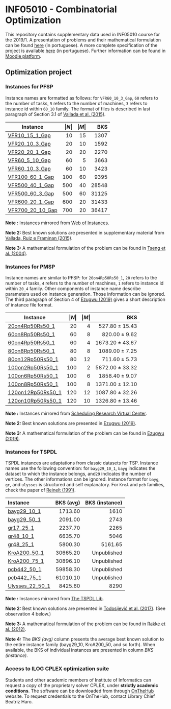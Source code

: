 
# INF05010 - Combinatorial Optimization

This repository contains supplementary data used in INF05010 course for the 2019/1. A presentation of problems and their mathematical formulation can be found [here](problems-presentation.pdf) (in portuguese). A more complete specification of the project is available [here](project-specs.pdf) (in portuguese). Further information can be found in [Moodle platform](https://moodle.inf.ufrgs.br/course/view.php?id=255).

## Optimization project

### Instances for PFSP

Instance names are formatted as follows: for ``VFR60_10_3_Gap``, ``60`` refers to the number of tasks, ``5`` refers to the number of machines, ``3`` refers to instance id within ``60_10`` family.
The format of files is described in last paragraph of Section 3.1 of [Vallada et al. (2015)](https://www.sciencedirect.com/science/article/pii/S0377221714005992).

| Instance | \|_N_\| | \|_M_\| | BKS|
|----------|-------:|---------:|------:|
|[VFR10_15_1_Gap](instances/pfsp/VFR10_15_1_Gap.txt)      |10   |15  |1307   |
|[VFR20_10_3_Gap](instances/pfsp/VFR20_10_3_Gap.txt)      |20   |10  |1592   |
|[VFR20_20_1_Gap](instances/pfsp/VFR20_20_1_Gap.txt)      |20   |20  |2270   |
|[VFR60_5_10_Gap](instances/pfsp/VFR60_5_10_Gap.txt)      |60   | 5  |3663   |
|[VFR60_10_3_Gap](instances/pfsp/VFR60_10_3_Gap.txt)      |60   |10  |3423   |
|[VFR100_60_1_Gap](instances/pfsp/VFR100_60_1_Gap.txt)    |100  |60  |9395   |
|[VFR500_40_1_Gap](instances/pfsp/VFR500_40_1_Gap.txt)    |500  |40  |28548  |
|[VFR500_60_3_Gap](instances/pfsp/VFR500_60_3_Gap.txt)    |500  |60  |31125  |
|[VFR600_20_1_Gap](instances/pfsp/VFR600_20_1_Gap.txt)    |600  |20  |31433  |
|[VFR700_20_10_Gap](instances/pfsp/VFR700_20_10_Gap.txt)  |700  |20  |36417  |

__Note :__ Instances mirrored from [Web of Instances](http://www.webofinstances.com/index.php?option=com_fabrik&c=form&view=details&Itemid=62&fabrik=18&rowid=1&tableid=16&fabrik_cursor=0&lang=en).

__Note 2:__ Best known solutions are presented in supplementary material from [Vallada, Ruiz e Framinan (2015)](https://www.sciencedirect.com/science/article/pii/S0377221714005992).

__Note 3:__ A mathematical formulation of the problem can be found in [Tseng et al. (2004)](https://www.sciencedirect.com/science/article/pii/S030504830300152X).


### Instances for PMSP

Instance names are similar to PFSP: for ``20on4Rp50Rs50_1``, ``20`` refers to the number of tasks, ``4`` refers to the number of machines, ``1`` refers to instance id within ``20_4`` family. Other components of instance name describe parameters used on instance generation. Those information can be ignored.
The third paragraph of Section 4 of [Ezugwu (2019)](https://www.sciencedirect.com/science/article/pii/S0950705119300504) gives a short description of instance file format.

| Instance | \|_N_\| | \|_M_\| | BKS|
|----------|-------:|---------:|------:|
|[20on4Rp50Rs50_1  ](instances/pmsp/20on4Rp50Rs50_1.dat) | 20  | 4   |  527.80   ± 15.43   |
|[60on8Rp50Rs50_1  ](instances/pmsp/60on8Rp50Rs50_1.dat) | 60  | 8   |  820.00   ± 9.62    |
|[60on4Rp50Rs50_1  ](instances/pmsp/60on4Rp50Rs50_1.dat) | 60  | 4   |  1673.20  ± 43.67  |
|[80on8Rp50Rs50_1  ](instances/pmsp/80on8Rp50Rs50_1.dat) | 80  | 8   |  1089.00  ± 7.25   |
|[80on12Rp50Rs50_1 ](instances/pmsp/80on12Rp50Rs50_1.dat) | 80  | 12  |   711.60  ± 5.73   |
|[100on2Rp50Rs50_1 ](instances/pmsp/100on2Rp50Rs50_1.dat) | 100 | 2   |  5872.00  ± 33.32  |
|[100on6Rp50Rs50_1 ](instances/pmsp/100on6Rp50Rs50_1.dat) | 100 | 6   |  1858.40  ± 9.07   |
|[100on8Rp50Rs50_1 ](instances/pmsp/100on8Rp50Rs50_1.dat) | 100 | 8   |  1371.00  ± 12.10  |
|[120on12Rp50Rs50_1](instances/pmsp/120on12Rp50Rs50_1.dat) | 120 | 12  |   1087.80 ± 32.26 |
|[120on10Rp50Rs50_1](instances/pmsp/120on10Rp50Rs50_1.dat) | 120 | 10  |   1326.80 ± 13.46 |

__Note :__ Instances mirrored from [Scheduling Research Virtual Center](https://sites.wp.odu.edu/schedulingresearch/paper).

__Note 2:__ Best known solutions are presented in [Ezugwu (2019)](https://www.sciencedirect.com/science/article/pii/S0950705119300504).

__Note 3:__ A mathematical formulation of the problem can be found in [Ezugwu (2019)](https://www.sciencedirect.com/science/article/pii/S0950705119300504).


### Instances for TSPDL

TSPDL instances are adaptations from classic datasets for TSP. Instance names use the following convention: for ``bayg29_10_1``, ``bayg`` indicates the dataset to which the instance belongs, and``29`` indicates the number of vertices. The other informations can be ignored.
Instance format for ``bayg``, ``gr``, and ``ulysses`` is structured and self explanatory.
For ``KroA`` and ``pcb`` families, check the paper of [Reinelt (1991)](http://dx.doi.org/10.1287/ijoc.3.4.376).

| Instance | BKS (avg) | BKS (instance)|
|:---------|----------:|-----:|
|[bayg29_10_1    ](instances/tspdl/bayg29_10_1.dat)  |  1713.60     |  1610    |
|[bayg29_50_1    ](instances/tspdl/bayg29_50_1.dat)  |  2091.00     |  2743    |
|[gr17_25_1      ](instances/tspdl/gr17_25_1.dat)  |  2237.70       |  2265    |
|[gr48_10_1      ](instances/tspdl/gr48_10_1.dat)  |  6635.70       |  5046    |
|[gr48_25_1      ](instances/tspdl/gr48_25_1.dat)  |  5800.30       |  5161.65 |
|[KroA200_50_1   ](instances/tspdl/KroA200_50_1.dat)  |  30665.20   |  Unpublished  |
|[KroA200_75_1   ](instances/tspdl/KroA200_75_1.dat)  |  30896.10   |  Unpublished  |
|[pcb442_50_1    ](instances/tspdl/pcb442_50_1.dat)  |  59858.30    |  Unpublished  |
|[pcb442_75_1    ](instances/tspdl/pcb442_75_1.dat)  |  61010.10    |  Unpublished  |
|[Ulysses_22_50_1 ](instances/tspdl/ulysses22_50_1.dat)  |  8425.60  |  8290   |

__Note :__ Instances mirrored from [The TSPDL Lib](http://tspdl.jgr.no/).

__Note 2:__ Best known solutions are presented in [Todosijević et al. (2017)](https://link.springer.com/article/10.1007/s11590-014-0788-9). (See observation 4 below.)

__Note 3:__ A mathematical formulation of the problem can be found in [Rakke et al. (2012)](https://www.sciencedirect.com/science/article/pii/S0305048317300518).

__Note 4:__ The _BKS (avg)_ column presents the average best known solution to the entire instance family (bayg29_10, KroA200_50, and so forth). When available, the BKS of individual instances are presented in column _BKS (instance)_.

### Access to ILOG CPLEX optimization suite

Students and other academic members of Institute of Informatics can request a copy of the proprietary solver CPLEX, under __strictly academic conditions__. The software can be downloaded from through [OnTheHub](https://inf-ufrgs.onthehub.com/WebStore/Welcome.aspx) website. To request credentials to the OnTheHub, contact Library Chief Beatriz Haro.


